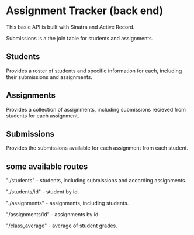 # Assignment Tracker (back end)

This basic API is built with Sinatra and Active Record. 

Submissions is a the join table for students and assignments. 

## Students

Provides a roster of students and specific information for each, including their submissions and assignments.

## Assignments 

Provides a collection of assignments, including submissions recieved from students for each assignment. 

## Submissions

Provides the submissions available for each assignment from each student. 

## some available routes

"./students" - students, including submissions and according assignments. 

"./students/id" - student by id. 

"./assignments" - assignments, including students.

"/assignments/id" - assignments by id. 

"/class_average" - average of student grades. 

